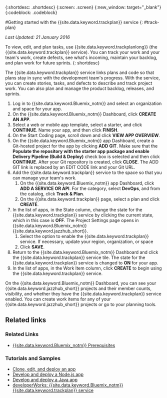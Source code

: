 {:shortdesc: .shortdesc}
{:screen: .screen}
{:new_window: target="_blank"}
{:codeblock: .codeblock}

#Getting started with the {{site.data.keyword.trackplan}} service {: #track-plan}  

*Last Updated: 21 January 2016*

To view, edit, and plan tasks, use {{site.data.keyword.trackplanlong}} (the {{site.data.keyword.trackplan}} service). You can track your work and your team's work, create defects, see what's incoming, maintain your backlog, and plan work for future sprints.
{: shortdesc}

The {{site.data.keyword.trackplan}} service links plans and code so that plans stay in sync with the development team's progress. With the service, you can create stories, tasks, and defects to describe and track project work. You can also plan and manage the product backlog, releases, and sprints.

1. Log in to 
{{site.data.keyword.Bluemix_notm}} and select an organization and space for your app.
1. On the {{site.data.keyword.Bluemix_notm}} Dashboard, click **CREATE AN APP**.
1. Select a web or mobile app template, select a starter, and click **CONTINUE**. Name your app, and then click **FINISH**.
1. On the Start Coding page, scroll down and click **VIEW APP OVERVIEW**.
1. On the {{site.data.keyword.Bluemix_notm}} app Dashboard, create a Git-hosted project for the app by clicking **ADD GIT**. Make sure that the **Populate the repository with the starter app package and enable Delivery Pipeline (Build & Deploy)** check box is selected and then click **CONTINUE**. After your Git repository is created, click **CLOSE**. The ADD GIT link is replaced by an EDIT CODE link and your Git URL.
1. Add the {{site.data.keyword.trackplan}} service to the space so that you can manage your team's work.
    1. On the {{site.data.keyword.Bluemix_notm}} app Dashboard, click **ADD A SERVICE OR API**. For the category, select **DevOps**, and from the catalog, click **Track & Plan**.
    2. On the {{site.data.keyword.trackplan}} page, select a plan and click **CREATE**.    
1. In the list of apps, in the State column, change the state for the {{site.data.keyword.trackplan}} service by clicking the current state, which in this case is **OFF**. The Project Settings page opens in {{site.data.keyword.Bluemix_notm}} {{site.data.keyword.jazzhub_short}}.
    1. Select the option to enable the {{site.data.keyword.trackplan}} service. If necessary, update your region, organization, or space
    2. Click **SAVE**.  
1. Return to the {{site.data.keyword.Bluemix_notm}} Dashboard and click the {{site.data.keyword.trackplan}} service tile. The state for the {{site.data.keyword.trackplan}} service is changed to **ON** for your app.
1. In the list of apps, in the Work Item column, click **CREATE** to begin using the {{site.data.keyword.trackplan}} service.  

On the {{site.data.keyword.Bluemix_notm}} Dashboard, you can see your {{site.data.keyword.jazzhub_short}} projects and their member counts, visibility, and whether they have the {{site.data.keyword.trackplan}} service enabled. You can create work items for any of your {{site.data.keyword.jazzhub_short}} projects or go to your planning tools.  

<article class="topic reference nested1" aria-labelledby="d68e338" lang="en-us" id="rellinks">
<h2 class="topictitle2" id="d68e338">Related links</h2>
<aside>
<div class="linklist" id="general"><h3 class="linklistlabel">Related Links</h3>
<ul>
<li><img src="./sout.gif" alt=""><a href="https://developer.ibm.com/bluemix/support/#prereqs" rel="external" title="(Opens in a new tab or window)">{{site.data.keyword.Bluemix_notm}} Prerequisites</a></li>
</ul>
</div>

<div class="linklist" id="samples">
<h3 class="linklistlabel">Tutorials and Samples</h3>
<ul>
<li><img src="./sout.gif" alt=""><a href="https://hub.jazz.net/tutorials/devopsweb/" rel="external" title="(Opens in a new tab or window)">Clone, edit, and deploy an app</a></li>
<li><img src="./sout.gif" alt=""><a href="https://hub.jazz.net/tutorials/jazzeditor" rel="external" title="(Opens in a new tab or window)">Develop and deploy a Node.js app</a></li>
<li><img src="./sout.gif" alt=""><a href="https://hub.jazz.net/tutorials/jazzeditorjava" rel="external" title="(Opens in a new tab or window)">Develop and deploy a Java app</a></li>
<li><img src="./sout.gif" alt=""><a href="http://www.ibm.com/developerworks/topics/track%20and%20plan%20service" rel="external" title="(Opens in a new tab or window)">developerWorks: {{site.data.keyword.Bluemix_notm}} {{site.data.keyword.trackplan}} service</a></li>
</ul>
</div>
</aside>
</article>
